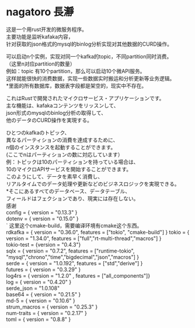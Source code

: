 # nagatoro 長瀞

这是一个用rust开发的微服务程序。  
主要功能是监听kafaka内容，  
针对获取的json格式的mysql的binlog分析实现对其他数据的CURD操作。    

可以启动n个实例，实现对同一个kafka的topic，不同partition同时消费。  
（这里n对应partition的数量）  
例如：topic 有10个partition，那么可以启动10个微API服务。  
这样就能很快的消费数据，实现一些数据实时搬运和分析更新等业务逻辑。  
*里面的所有数据库，数据表字段都是架空的，现实中不存在。  

これはRustで開発されたマイクロサービス・アプリケーションです。  
主な機能は、kafakaコンテンツをリッスンして、  
json形式のmysqlのbinlog分析の取得して、  
他のデータのCURD操作を実現する。  

ひとつのkafkaのトピック、  
 異なるパーティションの消費を達成するために、    
 n個のインスタンスを起動することができます。  
(ここでnはパーティションの数に対応しています）    
例：トピックは10のパーティションを持っている場合は、  
10のマイクロAPIサービスを開始することができます。  
このようにして、データを素早く消費し、  
リアルタイムでのデータ処理や更新などのビジネスロジックを実現できる。  
*そこにあるすべてのデータベース、データテーブル、  
フィールドはフェクションであり、現実には存在しない。  
感谢  
config = { version = "0.13.3" }  
dotenv = { version = "0.15.0" }  
` 这里这个cmake-build，需要编译环境有cmake这个东西。  
rdkafka = { version = "0.36.0", features = ["tokio", "cmake-build"] }
tokio = { version = "1.34.0", features = ["full","rt-multi-thread","macros"] }  
tokio-test = {version = "0.4.3"}  
sqlx = { version = "0.7.2", features = ["runtime-tokio", "mysql","chrono","time","bigdecimal","json","macros"] }  
serde = { version = "1.0.192", features = ["std","derive"] }  
futures = { version = "0.3.29" }  
log4rs = { version = "1.2.0" , features = ["all_components"]}  
log = { version = "0.4.20" }  
serde_json = "1.0.108"  
base64 = { version = "0.21.5" }  
md-5 = { version = "0.10.6" }  
strum_macros = { version = "0.25.3" }  
num-traits = { version = "0.2.17" }  
toml = { version = "0.8.8" }  
